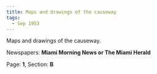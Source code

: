```yaml
---  
title: Maps and drawings of the causeway  
tags:  
  - Sep 1953  
---  
```

  
Maps and drawings of the causeway.  
  
Newspapers: **Miami Morning News or The Miami Herald**  
  
Page: **1**, Section: **B** 

